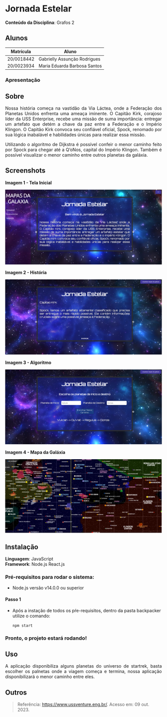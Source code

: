 # Jornada Estelar

**Conteúdo da Disciplina**: Grafos 2<br>

## Alunos
|Matrícula | Aluno |
| -- | -- |
| 20/0018442  |  Gabrielly Assunção Rodrigues |
| 20/0023934|  Maria Eduarda Barbosa Santos |

### Apresentação

## Sobre

<p align="justify">
Nossa história começa na vastidão da Via Láctea, onde a Federação dos Planetas Unidos enfrenta uma ameaça iminente. O Capitão Kirk, corajoso líder da USS Enterprise, recebe uma missão de suma importância: entregar um artefato que detém a chave da paz entre a Federação e o Império Klingon. O Capitão Kirk convoca seu confiável oficial, Spock, renomado por sua lógica inabalável e habilidades únicas para realizar essa missão.</p>
<p align="justify">
Utilizando o algoritmo de Dijkstra é possível confeir o menor caminho feito por Spock para chegar até a Q’oNos, capital do Império Klingon. Também é possível visualizar  o menor  caminho entre outros planetas da galáxia.</p>

## Screenshots
**Imagem 1 - Tela Inicial** 

![inicial](backpacker/src/../../startrek/src/assets/inicial.png)

**Imagem 2 - História**

![dialogol](backpacker/src/../../startrek/src/assets/dialogo.png)

**Imagem 3 - Algoritmo**

![algoritimo](backpacker/src/../../startrek/src/assets/algoritmo.png)

**Imagem 4 - Mapa da Galáxia**

![mapa](backpacker/src/../../startrek/src/assets/mapa.png)

## Instalação 
**Linguagem**: JavaScript<br>
**Framework**: Node.js React.js<br>
### Pré-requisitos para rodar o sistema:

- Node.js versão v14.0.0 ou superior <br>
#### Passo 1

- Após a instação de todos os pŕe-requisitos, dentro da pasta backpacker utilize o comando:
  ```
  npm start
### Pronto, o projeto estará rodando!

## Uso 

<p align="justify">
A aplicação disponibiliza alguns planetas do universo de startrek, basta escolher os palnetas onde a viagem começa e termina, nossa aplicação disponibilizará o menor caminho entre eles.
</p>

## Outros 

> Referência:  <https://www.ussventure.eng.br/>.  Acesso em: 09 out. 2023.
